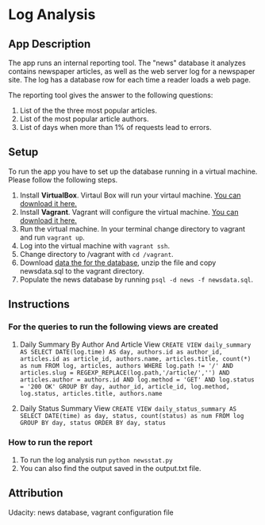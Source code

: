 # Log Analysis

## App Description

The app runs an internal reporting tool. The "news" database it analyzes contains newspaper articles, as well as the web server log for a newspaper site. The log has a database row for each time a reader loads a web page.

The reporting tool gives the answer to the following questions:
1. List of the the three most popular articles.
2. List of the most popular article authors.
3. List of days when more than 1% of requests lead to errors.

## Setup

To run the app you have to set up the database running in a virtual machine. Please follow the following steps.

1. Install **VirtualBox**.
    Virtaul Box will run your virtaul machine. [You can download it here.](https://www.virtualbox.org/wiki/Download_Old_Builds_5_1)
1. Install **Vagrant**.
    Vagrant will configure the virtual machine. [You can download it here.](https://www.vagrantup.com/downloads.html.)
1. Run the virtual machine. In your terminal change directory to vagrant and run `vagrant up`.
1. Log into the virtual machine with `vagrant ssh`.
1. Change directory to /vagrant with `cd /vagrant`.
1. Download [data the for the database](https://d17h27t6h515a5.cloudfront.net/topher/2016/August/57b5f748_newsdata/newsdata.zip), unzip the file and copy newsdata.sql to the vagrant directory.
1. Populate the news database by running `psql -d news -f newsdata.sql`.


## Instructions

### For the queries to run the following views are created
1. Daily Summary By Author And Article View
    `CREATE VIEW daily_summary AS
    SELECT
        DATE(log.time) AS day,
        authors.id as author_id,
        articles.id as article_id,
        authors.name,
        articles.title,
        count(*) as num
    FROM log, articles, authors
    WHERE
        log.path != '/'
        AND
        articles.slug = REGEXP_REPLACE(log.path,'/article/','')
        AND
        articles.author = authors.id
        AND
        log.method = 'GET'
        AND
        log.status = '200 OK'
    GROUP BY
        day,
        author_id,
        article_id,
        log.method,
        log.status,
        articles.title,
        authors.name`

2. Daily Status Summary View
    `CREATE VIEW daily_status_summary AS 
    SELECT DATE(time) as day, status, count(status) as num
    FROM log
    GROUP BY day, status
    ORDER BY day, status`


### How to run the report
1. To run the log analysis run `python newsstat.py`
1. You can also find the output saved in the output.txt file.

## Attribution
Udacity: news database, vagrant configuration file
